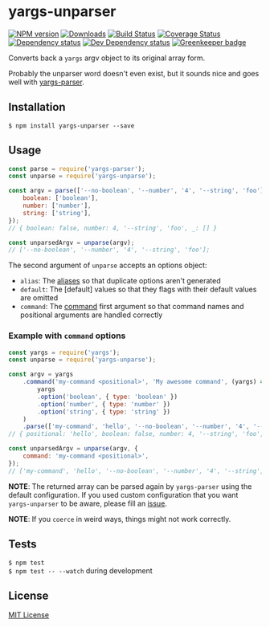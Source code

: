 # yargs-unparser

[![NPM version][npm-image]][npm-url] [![Downloads][downloads-image]][npm-url] [![Build Status][travis-image]][travis-url] [![Coverage Status][codecov-image]][codecov-url] [![Dependency status][david-dm-image]][david-dm-url] [![Dev Dependency status][david-dm-dev-image]][david-dm-dev-url] [![Greenkeeper badge][greenkeeper-image]][greenkeeper-url]

[npm-url]:https://npmjs.org/package/yargs-unparser
[npm-image]:http://img.shields.io/npm/v/yargs-unparser.svg
[downloads-image]:http://img.shields.io/npm/dm/yargs-unparser.svg
[travis-url]:https://travis-ci.org/moxystudio/yargs-unparser
[travis-image]:http://img.shields.io/travis/moxystudio/yargs-unparser/master.svg
[codecov-url]:https://codecov.io/gh/moxystudio/yargs-unparser
[codecov-image]:https://img.shields.io/codecov/c/github/moxystudio/yargs-unparser/master.svg
[david-dm-url]:https://david-dm.org/moxystudio/yargs-unparser
[david-dm-image]:https://img.shields.io/david/moxystudio/yargs-unparser.svg
[david-dm-dev-url]:https://david-dm.org/moxystudio/yargs-unparser?type=dev
[david-dm-dev-image]:https://img.shields.io/david/dev/moxystudio/yargs-unparser.svg
[greenkeeper-image]:https://badges.greenkeeper.io/moxystudio/yargs-unparser.svg
[greenkeeper-url]:https://greenkeeper.io

Converts back a `yargs` argv object to its original array form.

Probably the unparser word doesn't even exist, but it sounds nice and goes well with [yargs-parser](https://github.com/yargs/yargs-parser).


## Installation

`$ npm install yargs-unparser --save`


## Usage

```js
const parse = require('yargs-parser');
const unparse = require('yargs-unparse');

const argv = parse(['--no-boolean', '--number', '4', '--string', 'foo'], {
    boolean: ['boolean'],
    number: ['number'],
    string: ['string'],
});
// { boolean: false, number: 4, '--string', 'foo', _: [] }

const unparsedArgv = unparse(argv);
// ['--no-boolean', '--number', '4', '--string', 'foo'];
```

The second argument of `unparse` accepts an options object:

- `alias`: The [aliases](https://github.com/yargs/yargs-parser#requireyargs-parserargs-opts) so that duplicate options aren't generated
- `default`: The [default] values so that they flags with their default values are omitted
- `command`: The [command](https://github.com/yargs/yargs/blob/master/docs/advanced.md#commands) first argument so that command names and positional arguments are handled correctly

### Example with `command` options

```js
const yargs = require('yargs');
const unparse = require('yargs-unparse');

const argv = yargs
    .command('my-command <positional>', 'My awesome command', (yargs) =>
        yargs
        .option('boolean', { type: 'boolean' })
        .option('number', { type: 'number' })
        .option('string', { type: 'string' })
    )
    .parse(['my-command', 'hello', '--no-boolean', '--number', '4', '--string', 'foo']);
// { positional: 'hello', boolean: false, number: 4, '--string', 'foo', _: ['my-command'] }

const unparsedArgv = unparse(argv, {
    command: 'my-command <positional>',
});
// ['my-command', 'hello', '--no-boolean', '--number', '4', '--string', 'foo'];
```

**NOTE**: The returned array can be parsed again by `yargs-parser` using the default configuration. If you used custom configuration that you want `yargs-unparser` to be aware, please fill an [issue](https://github.com/moxystudio/yargs-unparser/issues).

**NOTE**: If you `coerce` in weird ways, things might not work correctly.


## Tests

`$ npm test`   
`$ npm test -- --watch` during development


## License

[MIT License](http://opensource.org/licenses/MIT)
